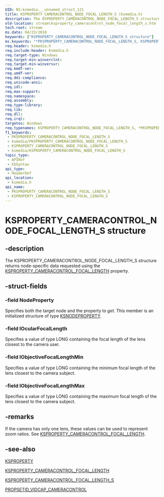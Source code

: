 ```yaml
---
UID: NS:ksmedia.__unnamed_struct_121
title: KSPROPERTY_CAMERACONTROL_NODE_FOCAL_LENGTH_S (ksmedia.h)
description: The KSPROPERTY_CAMERACONTROL_NODE_FOCAL_LENGTH_S structure returns node-specific data requested using the KSPROPERTY_CAMERACONTROL_FOCAL_LENGTH property.
old-location: stream\ksproperty_cameracontrol_node_focal_length_s.htm
tech.root: stream
ms.date: 04/23/2018
keywords: ["KSPROPERTY_CAMERACONTROL_NODE_FOCAL_LENGTH_S structure"]
ms.keywords: "*PKSPROPERTY_CAMERACONTROL_NODE_FOCAL_LENGTH_S, KSPROPERTY_CAMERACONTROL_NODE_FOCAL_LENGTH_S, KSPROPERTY_CAMERACONTROL_NODE_FOCAL_LENGTH_S structure [Streaming Media Devices], PKSPROPERTY_CAMERACONTROL_NODE_FOCAL_LENGTH_S, PKSPROPERTY_CAMERACONTROL_NODE_FOCAL_LENGTH_S structure pointer [Streaming Media Devices], ksmedia/KSPROPERTY_CAMERACONTROL_NODE_FOCAL_LENGTH_S, ksmedia/PKSPROPERTY_CAMERACONTROL_NODE_FOCAL_LENGTH_S, stream.ksproperty_cameracontrol_node_focal_length_s, vidcapstruct_0eb477eb-b320-4055-b4aa-1e378ae202b1.xml"
req.header: ksmedia.h
req.include-header: Ksmedia.h
req.target-type: Windows
req.target-min-winverclnt: 
req.target-min-winversvr: 
req.kmdf-ver: 
req.umdf-ver: 
req.ddi-compliance: 
req.unicode-ansi: 
req.idl: 
req.max-support: 
req.namespace: 
req.assembly: 
req.type-library: 
req.lib: 
req.dll: 
req.irql: 
targetos: Windows
req.typenames: KSPROPERTY_CAMERACONTROL_NODE_FOCAL_LENGTH_S, *PKSPROPERTY_CAMERACONTROL_NODE_FOCAL_LENGTH_S
f1_keywords:
 - PKSPROPERTY_CAMERACONTROL_NODE_FOCAL_LENGTH_S
 - ksmedia/PKSPROPERTY_CAMERACONTROL_NODE_FOCAL_LENGTH_S
 - KSPROPERTY_CAMERACONTROL_NODE_FOCAL_LENGTH_S
 - ksmedia/KSPROPERTY_CAMERACONTROL_NODE_FOCAL_LENGTH_S
topic_type:
 - APIRef
 - kbSyntax
api_type:
 - HeaderDef
api_location:
 - ksmedia.h
api_name:
 - PKSPROPERTY_CAMERACONTROL_NODE_FOCAL_LENGTH_S
 - KSPROPERTY_CAMERACONTROL_NODE_FOCAL_LENGTH_S
---
```


# KSPROPERTY_CAMERACONTROL_NODE_FOCAL_LENGTH_S structure


## -description

The KSPROPERTY_CAMERACONTROL_NODE_FOCAL_LENGTH_S structure returns node-specific data requested using the <a href="/windows-hardware/drivers/stream/ksproperty-cameracontrol-focal-length">KSPROPERTY_CAMERACONTROL_FOCAL_LENGTH</a> property.

## -struct-fields

### -field NodeProperty

Specifies both the target node and the property to <i>get</i>. This member is an initialized structure of type <a href="/windows-hardware/drivers/ddi/ksmedia/ns-ksmedia-ksnodeproperty">KSNODEPROPERTY</a>.

### -field lOcularFocalLength

Specifies a value of type LONG containing the focal length of the lens closest to the camera user.

### -field lObjectiveFocalLengthMin

Specifies a value of type LONG containing the minimum focal length of the lens closest to the camera subject.

### -field lObjectiveFocalLengthMax

Specifies a value of type LONG containing the maximum focal length of the lens closest to the camera subject.

## -remarks

If the camera has only one lens, these values can be used to represent zoom ratios. See <a href="/windows-hardware/drivers/stream/ksproperty-cameracontrol-focal-length">KSPROPERTY_CAMERACONTROL_FOCAL_LENGTH</a>.

## -see-also

<a href="/windows-hardware/drivers/stream/ksproperty-structure">KSPROPERTY</a>



<a href="/windows-hardware/drivers/stream/ksproperty-cameracontrol-focal-length">KSPROPERTY_CAMERACONTROL_FOCAL_LENGTH</a>



<a href="/windows-hardware/drivers/ddi/ksmedia/ns-ksmedia-ksproperty_cameracontrol_focal_length_s">KSPROPERTY_CAMERACONTROL_FOCAL_LENGTH_S</a>



<a href="/windows-hardware/drivers/stream/propsetid-vidcap-cameracontrol">PROPSETID_VIDCAP_CAMERACONTROL</a>


